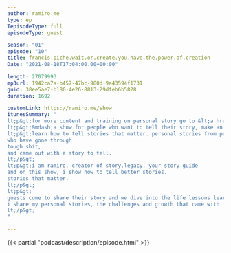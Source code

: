 ```yaml
---
author: ramiro.me
type: ep
TepisodeType: full
episodeType: guest

season: "01"
episode: "10"
title: francis.piche.wait.or.create.you.have.the.power.of.creation
Date: "2021-08-18T17:04:00.00+00:00"

length: 27079993
mp3url: 1942ca7a-b457-47bc-980d-9a43594f1731
guid: 38ee5ae7-b180-4e26-8813-29dfeb6b5828
duration: 1692

customLink: https://ramiro.me/show
itunesSummary: "
lt;p&gt;for more content and training on personal story go to &lt;a href=&quot;http://ramiro.me/show&quot;&gt;ramiro.me/show&lt;/a&gt;lt;/p&gt;
lt;p&gt;&mdash;a show for people who want to tell their story, make an impact and leave a legacy.lt;/p&gt;
lt;p&gt;learn how to tell stories that matter. personal stories from people just like you,
who have gone through
tough shit,
and came out with a story to tell.
lt;/p&gt;
lt;p&gt;i am ramiro, creator of story.legacy, your story guide
and on this show, i show how to tell better stories.
stories that matter.
lt;/p&gt;
lt;p&gt;
guests come to share their story and we dive into the life lessons learned from those personal experiences.
i share my personal stories, the challenges and growth that came with it.
lt;/p&gt;
"

---
```

{{< partial "podcast/description/episode.html" >}}
